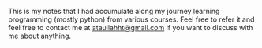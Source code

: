 This is my notes that I had accumulate along my journey learning programming (mostly python) from various courses. Feel free to refer it and feel free to contact me at ataullahht@gmail.com if you want to discuss with me about anything. 
